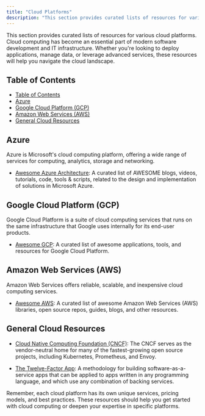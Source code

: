 ```yaml
---
title: "Cloud Platforms"
description: "This section provides curated lists of resources for various cloud platforms. Cloud computing has become an essential part of modern software development and IT infrastructure. Whether you're looking to deploy applications, manage data, or leverage advanced services, these resources will help you navigate the cloud landscape."
---
```


This section provides curated lists of resources for various cloud platforms. Cloud computing has become an essential part of modern software development and IT infrastructure. Whether you're looking to deploy applications, manage data, or leverage advanced services, these resources will help you navigate the cloud landscape.

## Table of Contents
- [Table of Contents](#table-of-contents)
- [Azure](#azure)
- [Google Cloud Platform (GCP)](#google-cloud-platform-gcp)
- [Amazon Web Services (AWS)](#amazon-web-services-aws)
- [General Cloud Resources](#general-cloud-resources)

## Azure

Azure is Microsoft's cloud computing platform, offering a wide range of services for computing, analytics, storage and networking.

- [Awesome Azure Architecture](https://github.com/lukemurraynz/awesome-azure-architecture): A curated list of AWESOME blogs, videos, tutorials, code, tools & scripts, related to the design and implementation of solutions in Microsoft Azure.

## Google Cloud Platform (GCP)

Google Cloud Platform is a suite of cloud computing services that runs on the same infrastructure that Google uses internally for its end-user products.

- [Awesome GCP](https://github.com/GoogleCloudPlatform/awesome-google-cloud): A curated list of awesome applications, tools, and resources for Google Cloud Platform.

## Amazon Web Services (AWS)

Amazon Web Services offers reliable, scalable, and inexpensive cloud computing services.

- [Awesome AWS](https://github.com/donnemartin/awesome-aws): A curated list of awesome Amazon Web Services (AWS) libraries, open source repos, guides, blogs, and other resources.

## General Cloud Resources

- [Cloud Native Computing Foundation (CNCF)](https://www.cncf.io/): The CNCF serves as the vendor-neutral home for many of the fastest-growing open source projects, including Kubernetes, Prometheus, and Envoy.

- [The Twelve-Factor App](https://12factor.net/): A methodology for building software-as-a-service apps that can be applied to apps written in any programming language, and which use any combination of backing services.

Remember, each cloud platform has its own unique services, pricing models, and best practices. These resources should help you get started with cloud computing or deepen your expertise in specific platforms.